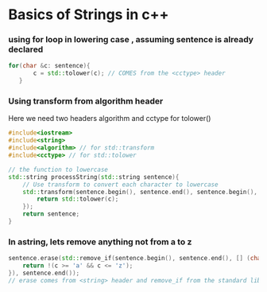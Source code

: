# Basics of Strings in c++

 ### using for loop in lowering case , assuming sentence is already declared

 ```cpp
 for(char &c: sentence){
		c = std::tolower(c); // COMES from the <cctype> header
	}
```
### Using transform from algorithm header
Here we need two headers algorithm and cctype for tolower()
```cpp
#include<iostream>
#include<string>
#include<algorithm> // for std::transform
#include<cctype> // for std::tolower

// the function to lowercase
std::string processString(std::string sentence){
	// Use transform to convert each character to lowercase
	std::transform(sentence.begin(), sentence.end(), sentence.begin(), [](unsigned char c){
		return std::tolower(c);
	});
	return sentence;
}
```

### In astring, lets remove anything not from a to z

```cpp
sentence.erase(std::remove_if(sentence.begin(), sentence.end(), [] (char c){
	return !(c >= 'a' && c <= 'z');
}), sentence.end());
// erase comes from <string> header and remove_if from the standard library and a component of <algorithm> header
```